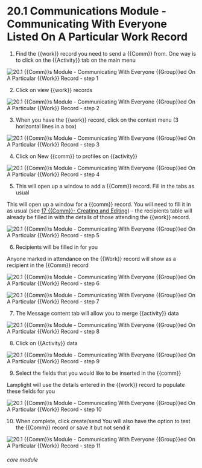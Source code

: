 # 20.1 Communications Module - Communicating With Everyone Listed On A Particular Work Record

1. Find the {{work}} record you need to send a {{Comm}} from. One way is to click on the {{Activity}} tab on the main menu

![20.1 {{Comm}}s Module - Communicating With Everyone {{Group}}ed On A Particular {{Work}} Record - step 1](20.1_Communications_Module_-_Communicating_With_Everyone_Listed_On_A_Particular_Work_Record_im_1.png)

2. Click on view {{work}} records

![20.1 {{Comm}}s Module - Communicating With Everyone {{Group}}ed On A Particular {{Work}} Record - step 2](20.1_Communications_Module_-_Communicating_With_Everyone_Listed_On_A_Particular_Work_Record_im_2.png)

3. When you have the {{work}} record, click on the context menu (3 horizontal lines in a box)

![20.1 {{Comm}}s Module - Communicating With Everyone {{Group}}ed On A Particular {{Work}} Record - step 3](20.1_Communications_Module_-_Communicating_With_Everyone_Listed_On_A_Particular_Work_Record_im_3.png)

4. Click on New {{comm}} to profiles on {{activity}}

![20.1 {{Comm}}s Module - Communicating With Everyone {{Group}}ed On A Particular {{Work}} Record - step 4](20.1_Communications_Module_-_Communicating_With_Everyone_Listed_On_A_Particular_Work_Record_im_4.png)

5. This will open up a window to add a {{Comm}} record. Fill in the tabs as usual

This will open up a window for a {{comm}} record. You will need to fill it in as usual (see [17 {{Comm}}- Creating and Editing](/help/index/p/17)) - the recipients table will already be filled in with the details of those attending the {{work}} record.

![20.1 {{Comm}}s Module - Communicating With Everyone {{Group}}ed On A Particular {{Work}} Record - step 5](20.1_Communications_Module_-_Communicating_With_Everyone_Listed_On_A_Particular_Work_Record_im_5.png)

6. Recipients will be filled in for you

Anyone marked in attendance on the {{Work}} record will show as a recipient in the {{Comm}} record

![20.1 {{Comm}}s Module - Communicating With Everyone {{Group}}ed On A Particular {{Work}} Record - step 6](20.1_Communications_Module_-_Communicating_With_Everyone_Listed_On_A_Particular_Work_Record_im_6.png)

![20.1 {{Comm}}s Module - Communicating With Everyone {{Group}}ed On A Particular {{Work}} Record - step 7](20.1_Communications_Module_-_Communicating_With_Everyone_Listed_On_A_Particular_Work_Record_im_7.png)

7. The Message content tab will allow you to merge {{activity}} data

![20.1 {{Comm}}s Module - Communicating With Everyone {{Group}}ed On A Particular {{Work}} Record - step 8](20.1_Communications_Module_-_Communicating_With_Everyone_Listed_On_A_Particular_Work_Record_im_8.png)

8. Click on {{Activity}} data

![20.1 {{Comm}}s Module - Communicating With Everyone {{Group}}ed On A Particular {{Work}} Record - step 9](20.1_Communications_Module_-_Communicating_With_Everyone_Listed_On_A_Particular_Work_Record_im_9.png)

9. Select the fields that you would like to be inserted in the {{comm}}

Lamplight will use the details entered in the {{work}} record to populate these fields for you

![20.1 {{Comm}}s Module - Communicating With Everyone {{Group}}ed On A Particular {{Work}} Record - step 10](20.1_Communications_Module_-_Communicating_With_Everyone_Listed_On_A_Particular_Work_Record_im_10.png)

10. When complete, click create/send
You will also have the option to test the {{Comm}} record or save it but not send it

![20.1 {{Comm}}s Module - Communicating With Everyone {{Group}}ed On A Particular {{Work}} Record - step 11](20.1_Communications_Module_-_Communicating_With_Everyone_Listed_On_A_Particular_Work_Record_im_11.png)


###### core module

